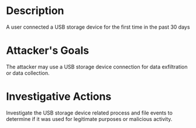 # Description
A user connected a USB storage device for the first time in the past 30 days
# Attacker's Goals
The attacker may use a USB storage device connection for data exfiltration or data collection.
# Investigative Actions
Investigate the USB storage device related process and file events to determine if it was used for legitimate purposes or malicious activity.
